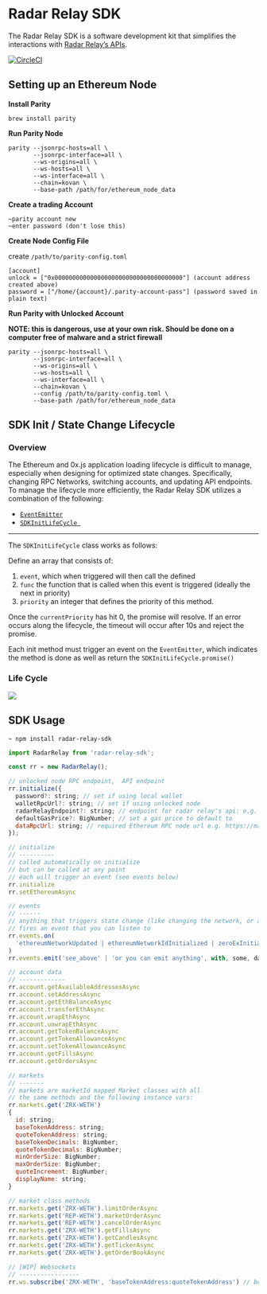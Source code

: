 # Radar Relay SDK

The Radar Relay SDK is a software development kit that simplifies the interactions with [Radar Relay’s APIs](https://docs.radarrelay.com).

[![CircleCI](https://circleci.com/gh/RadarRelay/radar-relay-sdk/tree/beta.svg?style=svg&circle-token=5455f6ae9c40e32054b1b54c6caec01af6806754)](https://circleci.com/gh/RadarRelay/radar-relay-sdk/tree/beta)

## Setting up an Ethereum Node

**Install Parity**

```
brew install parity
```

**Run Parity Node**
```
parity --jsonrpc-hosts=all \
       --jsonrpc-interface=all \
       --ws-origins=all \
       --ws-hosts=all \
       --ws-interface=all \
       --chain=kovan \
       --base-path /path/for/ethereum_node_data
```

**Create a trading Account**

```
~parity account new
~enter password (don't lose this)
```

**Create Node Config File**

create `/path/to/parity-config.toml`

```
[account]
unlock = ["0x000000000000000000000000000000000000"] (account address created above)
password = ["/home/{account}/.parity-account-pass"] (password saved in plain text)
```

**Run Parity with Unlocked Account**

__NOTE: this is dangerous, use at your own risk. Should be done on a computer free of malware and a strict firewall__

```
parity --jsonrpc-hosts=all \
       --jsonrpc-interface=all \
       --ws-origins=all \
       --ws-hosts=all \
       --ws-interface=all \
       --chain=kovan \
       --config /path/to/parity-config.toml \
       --base-path /path/for/ethereum_node_data
```

## SDK Init / State Change Lifecycle

### Overview

The Ethereum and 0x.js application loading lifecycle is difficult to manage, especially when designing for optimized state changes. Specifically, changing RPC Networks, switching accounts, and updating API endpoints. To manage the lifecycle more efficiently, the Radar Relay SDK utilizes a combination of the following:

* [`EventEmitter`](https://nodejs.org/api/events.html)
* [`SDKInitLifeCycle `](https://github.com/RadarRelay/radar-relay-sdk/blob/beta/src/sdk-init-lifecycle.ts)

--- 

The `SDKInitLifeCycle` class works as follows:

Define an array that consists of: 

   1. `event`, which when triggered will then call the defined
   2. `func` the function that is called when this event is triggered (ideally the next in priority)
   3. `priority` an integer that defines the priority of this method.

Once the `currentPriority` has hit 0, the promise will resolve. If an error occurs along the lifecycle, the timeout will occur after 10s and reject the promise.

Each init method must trigger an event on the `EventEmitter`, which indicates the method is done as well as return the `SDKInitLifeCycle.promise()`


### Life Cycle

![](https://docs.google.com/drawings/d/e/2PACX-1vS-ZE8iqFN6qm9iY_pqtJfElw2iwR-THeM1MuUYCH4H_9uAMAOv1ogEt72f0SuEZFB6tnfd4hm7NGuo/pub?w=929&h=580)



## SDK Usage

`~ npm install radar-relay-sdk`

```javascript
import RadarRelay from 'radar-relay-sdk';

const rr = new RadarRelay();

// unlocked node RPC endpoint,  API endpoint
rr.initialize({
  password?: string; // set if using local wallet
  walletRpcUrl?: string; // set if using unlocked node
  radarRelayEndpoint?: string; // endpoint for radar relay's api: e.g. https://api.radarrelay.com
  defaultGasPrice?: BigNumber; // set a gas price to default to
  dataRpcUrl: string; // required Ethereum RPC node url e.g. https://mainnet.infura.io/{your-api-key}
}); 

// initialize
// ----------
// called automatically on initialize
// but can be called at any point
// each will trigger an event (see events below)
rr.initialize
rr.setEthereumAsync

// events
// ------
// anything that triggers state change (like changing the network, or a fill)
// fires an event that you can listen to
rr.events.on(
  'ethereumNetworkUpdated | ethereumNetworkIdInitialized | zeroExInitialized | tokensInitialized | accountInitialized | tradeInitialized | marketsInitialized | transactionPending | transactionMined'
)
rr.events.emit('see_above' | 'or you can emit anything', with, some, data)

// account data
// -------------
rr.account.getAvailableAddressesAsync
rr.account.setAddressAsync
rr.account.getEthBalanceAsync
rr.account.transferEthAsync
rr.account.wrapEthAsync
rr.account.unwrapEthAsync
rr.account.getTokenBalanceAsync
rr.account.getTokenAllowanceAsync
rr.account.setTokenAllowanceAsync
rr.account.getFillsAsync
rr.account.getOrdersAsync

// markets
// -------
// markets are marketId mapped Market classes with all 
// the same methods and the following instance vars:
rr.markets.get('ZRX-WETH') 
{
  id: string;
  baseTokenAddress: string;
  quoteTokenAddress: string;
  baseTokenDecimals: BigNumber;
  quoteTokenDecimals: BigNumber;
  minOrderSize: BigNumber;
  maxOrderSize: BigNumber;
  quoteIncrement: BigNumber;
  displayName: string;
}

// market class methods
rr.markets.get('ZRX-WETH').limitOrderAsync
rr.markets.get('REP-WETH').marketOrderAsync
rr.markets.get('REP-WETH').cancelOrderAsync
rr.markets.get('ZRX-WETH').getFillsAsync
rr.markets.get('ZRX-WETH').getCandlesAsync
rr.markets.get('ZRX-WETH').getTickerAsync
rr.markets.get('ZRX-WETH').getOrderBookAsync

// [WIP] Websockets 
// -----------------
rr.ws.subscribe('ZRX-WETH', 'baseTokenAddress:quoteTokenAddress') // book state changes (new, remove, fills)
```